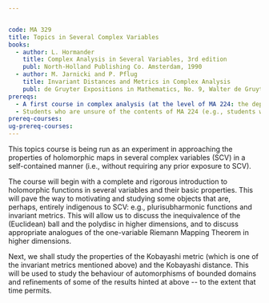 ```yaml
---


code: MA 329
title: Topics in Several Complex Variables
books:
  - author: L. Hormander
    title: Complex Analysis in Several Variables, 3rd edition
    publ: North-Holland Publishing Co. Amsterdam, 1990
  - author: M. Jarnicki and P. Pflug
    title: Invariant Distances and Metrics in Complex Analysis
    publ: de Gruyter Expositions in Mathematics, No. 9, Walter de Gruyter, Berlin, 1993
prereqs:
  - A first course in complex analysis (at the level of MA 224: the department's first course in complex analysis).
  - Students who are unsure of the contents of MA 224 (e.g., students who completed their M.Sc. elsewhere) and are interested in this course are encouraged to speak/write to the instructor.
prereq-courses: 
ug-prereq-courses: 
---
```




This topics course is being run as an experiment in approaching the properties of holomorphic maps in several complex variables (SCV) in a self-contained manner (i.e., without requiring any prior exposure to SCV).

The course will begin with a complete and rigorous introduction to holomorphic functions in several variables and their basic properties. This will pave the way to motivating and studying some objects that are, perhaps, entirely indigenous to SCV: e.g., plurisubharmonic functions and invariant metrics. This will allow us to discuss the inequivalence of the (Euclidean) ball and the polydisc in higher dimensions, and to discuss appropriate analogues of the one-variable Riemann Mapping Theorem in higher dimensions. 

Next, we shall study the properties of the Kobayashi metric (which is one of the invariant metrics mentioned above) and the Kobayashi distance. This will be used to study the behaviour of automorphisms of bounded domains and refinements of some of the results hinted at above -- to the extent that time permits.
